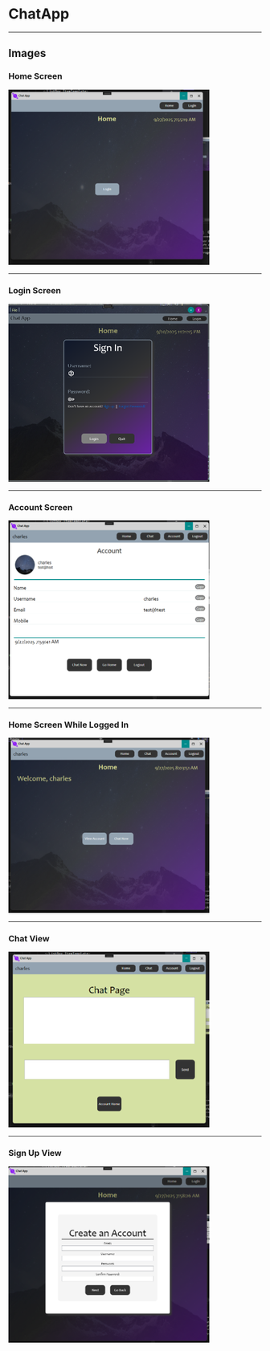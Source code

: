 
# ChatApp
---
## Images

### Home Screen
<img src="./Images/homeview_update.png" alt="Home Screen" width="400">

---
### Login Screen
<img src="./Images/loginmodal.png" alt="Login screen" width="400">

---
### Account Screen
<img src="./Images/accountview_update.png" alt="Login screen" width="400">

---
### Home Screen While Logged In
<img src="./Images/homeview_loggedin.png" width="400">

---
### Chat View
<img src="./Images/chatview_update.png" alt="Chat screen" width="400">

---
### Sign Up View
<img src="./Images/signupview_modal.png" alt="Signup screen" width="400">